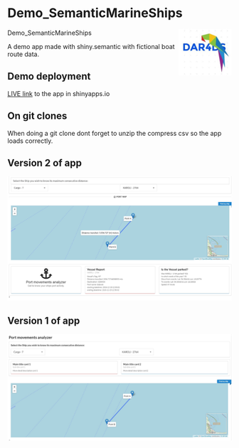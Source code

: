 # Demo_SemanticMarineShips

Demo_SemanticMarineShips <img src='man/figures/logo.jpg' align="right" height="104" />

A demo app made with shiny.semantic with fictional boat route data.

## Demo deployment

[LIVE link](https://dar4ds.shinyapps.io/SemanticPortAnalytics/) to the app in shinyapps.io

## On git clones

When doing a git clone dont forget to unzip the compress csv so the app loads correctly.


## Version 2 of app

![second prototype of port app](https://github.com/dar4datascience/SemanticMarineShips_Demo/blob/main/project_snapshots/prototype02.jpg)


## Version 1 of app

![first prototype of port app](https://github.com/dar4datascience/SemanticMarineShips_Demo/blob/main/project_snapshots/prototype01.jpg)
